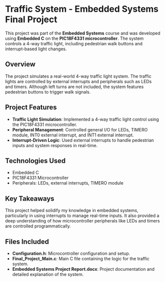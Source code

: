 # Traffic System - Embedded Systems Final Project

This project was part of the **Embedded Systems** course and was developed using **Embedded C** on the **PIC18F4331 microcontroller**. The system controls a 4-way traffic light, including pedestrian walk buttons and interrupt-based light changes.

## Overview
The project simulates a real-world 4-way traffic light system. The traffic lights are controlled by external interrupts and peripherals such as LEDs and timers. Although left turns are not included, the system features pedestrian buttons to trigger walk signals.

## Project Features
- **Traffic Light Simulation**: Implemented a 4-way traffic light control using the PIC18F4331 microcontroller.
- **Peripheral Management**: Controlled general I/O for LEDs, TIMERO module, INT0 external interrupt, and INT1 external interrupt.
- **Interrupt-Driven Logic**: Used external interrupts to handle pedestrian inputs and system responses in real-time.
  
## Technologies Used
- Embedded C
- PIC18F4331 Microcontroller
- Peripherals: LEDs, external interrupts, TIMERO module

## Key Takeaways
This project helped solidify my knowledge in embedded systems, particularly in using interrupts to manage real-time inputs. It also provided a deep understanding of how microcontroller peripherals like LEDs and timers are controlled programmatically.

## Files Included
- **Configuration.h**: Microcontroller configuration and setup.
- **Final_Project_Main.c**: Main C file containing the logic for the traffic system.
- **Embedded Systems Project Report.docx**: Project documentation and detailed explanation of the system.
